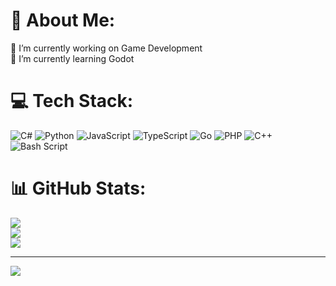 # 💫 About Me:
🔭 I’m currently working on Game Development<br>🌱 I’m currently learning Godot<br>


# 💻 Tech Stack:
![C#](https://img.shields.io/badge/c%23-%23239120.svg?style=flat&logo=csharp&logoColor=white) ![Python](https://img.shields.io/badge/python-3670A0?style=flat&logo=python&logoColor=ffdd54) ![JavaScript](https://img.shields.io/badge/javascript-%23323330.svg?style=flat&logo=javascript&logoColor=%23F7DF1E) ![TypeScript](https://img.shields.io/badge/typescript-%23007ACC.svg?style=flat&logo=typescript&logoColor=white) ![Go](https://img.shields.io/badge/go-%2300ADD8.svg?style=flat&logo=go&logoColor=white) ![PHP](https://img.shields.io/badge/php-%23777BB4.svg?style=flat&logo=php&logoColor=white) ![C++](https://img.shields.io/badge/c++-%2300599C.svg?style=flat&logo=c%2B%2B&logoColor=white) ![Bash Script](https://img.shields.io/badge/bash_script-%23121011.svg?style=flat&logo=gnu-bash&logoColor=white)
# 📊 GitHub Stats:
![](https://github-readme-stats.vercel.app/api?username=ahmed010tanvir&theme=transparent&hide_border=true&include_all_commits=true&count_private=false)<br/>
![](https://nirzak-streak-stats.vercel.app/?user=ahmed010tanvir&theme=transparent&hide_border=true)<br/>
![](https://github-readme-stats.vercel.app/api/top-langs/?username=ahmed010tanvir&theme=transparent&hide_border=true&include_all_commits=true&count_private=false&layout=compact)

---
[![](https://visitcount.itsvg.in/api?id=ahmed010tanvir&icon=6&color=1)](https://visitcount.itsvg.in)

<!-- Proudly created with GPRM ( https://gprm.itsvg.in ) -->
